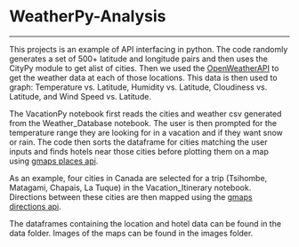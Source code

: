 # WeatherPy-Analysis
---
This projects is an example of API interfacing in python. The code randomly generates a set of 500+ latitude and longitude pairs and then uses the CityPy module to get alist of cities. Then we used the [OpenWeatherAPI](https://openweathermap.org/api) to get the weather data at each of those locations. This data is then used to graph: Temperature vs. Latitude, Humidity vs. Latitude, Cloudiness vs. Latitude, and Wind Speed vs. Latitude.

The VacationPy notebook first reads the cities and weather csv generated from the Weather_Database notebook. The user is then prompted for the temperature range they are looking for in a vacation and if they want snow or rain. The code then sorts the dataframe for cities matching the user inputs and finds hotels near those cities before plotting them on a map using [gmaps places api](https://developers.google.com/places/web-service/search).

As an example, four cities in Canada are selected for a trip (Tsihombe, Matagami, Chapais, La Tuque) in the Vacation_Itinerary notebook. Directions between these cities are then mapped using the [gmaps directions api](https://developers.google.com/maps/documentation/directions/start).

The dataframes containing the location and hotel data can be found in the data folder. Images of the maps can be found in the images folder.

